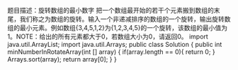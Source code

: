 题目描述：旋转数组的最小数字
把一个数组最开始的若干个元素搬到数组的末尾，我们称之为数组的旋转。输入一个非递减排序的数组的一个旋转，输出旋转数组的最小元素。例如数组{3,4,5,1,2}为{1,2,3,4,5}的一个旋转，该数组的最小值为1。NOTE：给出的所有元素都大于0，若数组大小为0，请返回0。
import java.util.ArrayList;
import java.util.Arrays;
public class Solution {
    public int minNumberInRotateArray(int [] array) {
       if(array.length == 0){
            return 0;
        }
        Arrays.sort(array);
        return array[0];
    }
}
